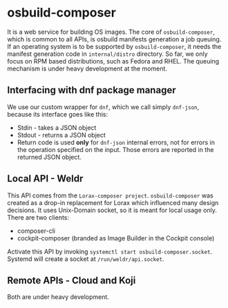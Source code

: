 # osbuild-composer

It is a web service for building OS images. The core of `osbuild-composer`, which is common to all APIs, is osbuild manifests generation a job queuing. If an operating system is to be supported by `osbuild-composer`, it needs the manifest generation code in `internal/distro` directory. So far, we only focus on RPM based distributions, such as Fedora and RHEL. The queuing mechanism is under heavy development at the moment.



## Interfacing with dnf package manager

We use our custom wrapper for `dnf`, which we call simply `dnf-json`, because its interface goes like this:

* Stdin - takes  a JSON object
* Stdout - returns a JSON object
* Return code is used **only** for `dnf-json` internal errors, not for errors in the operation specified on the input. Those errors are reported in the returned JSON object.

## Local API - Weldr

This API comes from the `Lorax-composer project`. `osbuild-composer` was created as a drop-in replacement for Lorax which influenced many design decisions. It uses Unix-Domain socket, so it is meant for local usage only. There are two clients:

* composer-cli
* cockpit-composer (branded as Image Builder in the Cockpit console)

Activate this API by invoking `systemctl start osbuild-composer.socket`. Systemd will create a socket at `/run/weldr/api.socket`.

## Remote APIs - Cloud and Koji

Both are under heavy development.

